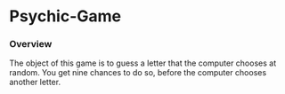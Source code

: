 # Psychic-Game

### Overview
The object of this game is to guess a letter that the computer chooses at random. You get nine chances to do so, before the computer chooses another letter.


